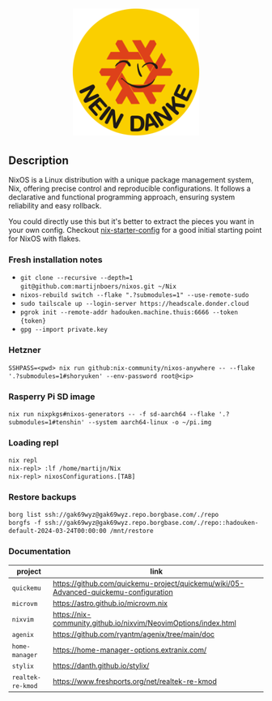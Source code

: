 <h1 align="center">
  <img src="home/assets/img/logo.svg" alt="nixos" width="250">
</h1>

## Description
NixOS is a Linux distribution with a unique package management system, Nix, offering precise control and reproducible configurations. 
It follows a declarative and functional programming approach, ensuring system reliability and easy rollback.

You could directly use this but it's better to extract the pieces 
you want in your own config. Checkout [nix-starter-config](https://github.com/Misterio77/nix-starter-configs)
for a good initial starting point for NixOS with flakes. 


### Fresh installation notes
- `git clone --recursive --depth=1 git@github.com:martijnboers/nixos.git ~/Nix`
- `nixos-rebuild switch --flake ".?submodules=1" --use-remote-sudo`
- `sudo tailscale up --login-server https://headscale.donder.cloud`
- `pgrok init --remote-addr hadouken.machine.thuis:6666 --token {token}`
- `gpg --import private.key`

### Hetzner
```
SSHPASS=<pwd> nix run github:nix-community/nixos-anywhere -- --flake '.?submodules=1#shoryuken' --env-password root@<ip>
```

### Rasperry Pi SD image
```
nix run nixpkgs#nixos-generators -- -f sd-aarch64 --flake '.?submodules=1#tenshin' --system aarch64-linux -o ~/pi.img
```

### Loading repl
```commandline
nix repl
nix-repl> :lf /home/martijn/Nix
nix-repl> nixosConfigurations.[TAB]
```

### Restore backups
```commandline
borg list ssh://gak69wyz@gak69wyz.repo.borgbase.com/./repo
borgfs -f ssh://gak69wyz@gak69wyz.repo.borgbase.com/./repo::hadouken-default-2024-03-24T00:00:00 /mnt/restore
```


### Documentation
| project           | link |
|-------------------| ---- |
| `quickemu`        | https://github.com/quickemu-project/quickemu/wiki/05-Advanced-quickemu-configuration |
| `microvm`         | https://astro.github.io/microvm.nix |
| `nixvim`          | https://nix-community.github.io/nixvim/NeovimOptions/index.html |
| `agenix`          | https://github.com/ryantm/agenix/tree/main/doc |
| `home-manager`    | https://home-manager-options.extranix.com/ |
| `stylix`          | https://danth.github.io/stylix/ |
| `realtek-re-kmod` | https://www.freshports.org/net/realtek-re-kmod |

